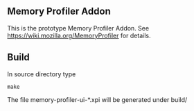 ## Memory Profiler Addon

This is the prototype Memory Profiler Addon. See https://wiki.mozilla.org/MemoryProfiler for details.

## Build

In source directory type

    make
  
The file memory-profiler-ui-*.xpi will be generated under build/
